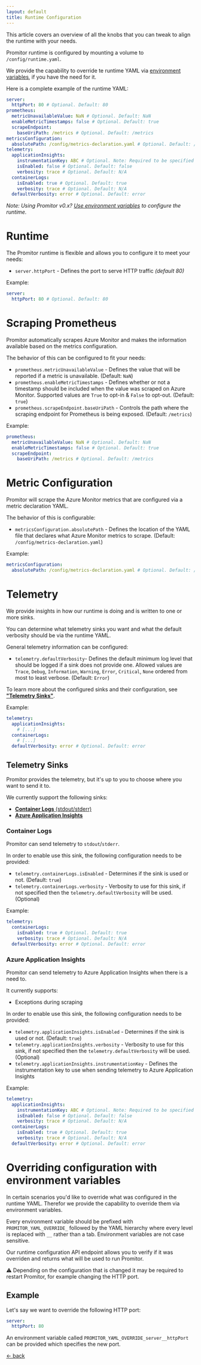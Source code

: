```yaml
---
layout: default
title: Runtime Configuration
---
```


This article covers an overview of all the knobs that you can tweak to align the runtime with your needs.

Promitor runtime is configured by mounting a volume to `/config/runtime.yaml`.

We provide the capability to override te runtime YAML via [environment variables](#overriding-configuration-with-environment-variables), if you have the need for it.

Here is a complete example of the runtime YAML:

```yaml
server:
  httpPort: 80 # Optional. Default: 80
prometheus:
  metricUnavailableValue: NaN # Optional. Default: NaN
  enableMetricTimestamps: false # Optional. Default: true
  scrapeEndpoint:
    baseUriPath: /metrics # Optional. Default: /metrics
metricsConfiguration:
  absolutePath: /config/metrics-declaration.yaml # Optional. Default: /config/metrics-declaration.yaml
telemetry:
  applicationInsights:
    instrumentationKey: ABC # Optional. Note: Required to be specified when turned on
    isEnabled: false # Optional. Default: false
    verbosity: trace # Optional. Default: N/A
  containerLogs:
    isEnabled: true # Optional. Default: true
    verbosity: trace # Optional. Default: N/A
  defaultVerbosity: error # Optional. Default: error
```

_Note: Using Promitor v0.x? [Use environment variables](./../v0.x/) to configure the runtime._

# Runtime
The Promitor runtime is flexible and allows you to configure it to meet your needs:
- `server.httpPort` - Defines the port to serve HTTP traffic _(default 80)_

Example:
```yaml
server:
  httpPort: 80 # Optional. Default: 80
```

# Scraping Prometheus
Promitor automatically scrapes Azure Monitor and makes the information available based on the metrics configuration.

The behavior of this can be configured to fit your needs:
- `prometheus.metricUnavailableValue` - Defines the value that will be reported if a metric is unavailable. (Default: `NaN`) 
- `prometheus.enableMetricTimestamps` - Defines whether or not a timestamp should be included when the value was scraped on Azure Monitor. Supported values are `True` to opt-in & `False` to opt-out. (Default: `true`) 
- `prometheus.scrapeEndpoint.baseUriPath` - Controls the path where the scraping endpoint for Prometheus is being exposed.  (Default: `/metrics`)

Example:
```yaml
prometheus:
  metricUnavailableValue: NaN # Optional. Default: NaN
  enableMetricTimestamps: false # Optional. Default: true
  scrapeEndpoint:
    baseUriPath: /metrics # Optional. Default: /metrics
```

# Metric Configuration
Promitor will scrape the Azure Monitor metrics that are configured via a metric declaration YAML.

The behavior of this is configurable:

- `metricsConfiguration.absolutePath` - Defines the location of the YAML file that declares what Azure Monitor metrics to scrape. (Default: `/config/metrics-declaration.yaml`)

Example:
```yaml
metricsConfiguration:
  absolutePath: /config/metrics-declaration.yaml # Optional. Default: /config/metrics-declaration.yaml
```

# Telemetry
We provide insights in how our runtime is doing and is written to one or more sinks.

You can determine what telemetry sinks you want and what the default verbosity should be via the runtime YAML.

General telemetry information can be configured:
- `telemetry.defaultVerbosity`- Defines the default minimum log level that should be logged if a sink does not provide one. Allowed values are `Trace`, `Debug`, `Information`, `Warning`, `Error`, `Critical`, `None` ordered from most to least verbose. (Default: `Error`)

To learn more about the configured sinks and their configuration, see [**"Telemetry Sinks"**](#telemetry-sinks).

Example:

```yaml
telemetry:
  applicationInsights:
    # [...]
  containerLogs:
    # [...]
  defaultVerbosity: error # Optional. Default: error
```

## Telemetry Sinks
Promitor provides the telemetry, but it's up to you to choose where you want to send it to.

We currently support the following sinks:
- [**Container Logs** (stdout/stderr)](#container-logs)
- [**Azure Application Insights**](#azure-application-insights)

### Container Logs
Promitor can send telemetry to `stdout`/`stderr`.

In order to enable use this sink, the following configuration needs to be provided:
- `telemetry.containerLogs.isEnabled` - Determines if the sink is used or not. (Default: `true`)
- `telemetry.containerLogs.verbosity` - Verbosity to use for this sink, if not specified then the `telemetry.defaultVerbosity` will be used. (Optional)

Example:

```yaml
telemetry:
  containerLogs:
    isEnabled: true # Optional. Default: true
    verbosity: trace # Optional. Default: N/A
  defaultVerbosity: error # Optional. Default: error
```

### Azure Application Insights
Promitor can send telemetry to Azure Application Insights when there is a need to.

It currently supports:
- Exceptions during scraping

In order to enable use this sink, the following configuration needs to be provided:

- `telemetry.applicationInsights.isEnabled` - Determines if the sink is used or not. (Default: `true`)
- `telemetry.applicationInsights.verbosity` - Verbosity to use for this sink, if not specified then the `telemetry.defaultVerbosity` will be used. (Optional)
- `telemetry.applicationInsights.instrumentationKey` - Defines the instrumentation key to use when sending telemetry to Azure Application Insights

Example:

```yaml
telemetry:
  applicationInsights:
    instrumentationKey: ABC # Optional. Note: Required to be specified when turned on
    isEnabled: false # Optional. Default: false
    verbosity: trace # Optional. Default: N/A
  containerLogs:
    isEnabled: true # Optional. Default: true
    verbosity: trace # Optional. Default: N/A
  defaultVerbosity: error # Optional. Default: error
```

# Overriding configuration with environment variables

In certain scenarios you'd like to override what was configured in the runtime YAML. Therefor we provide the capability to override them via environment variables.

Every environment variable should be prefixed with `PROMITOR_YAML_OVERRIDE_` followed by the YAML hierarchy where every level is replaced with `__` rather than a tab. Environment variables are not case sensitive.

Our runtime configuration API endpoint allows you to verify if it was overriden and returns what will be used to run Promitor.

:warning: Depending on the configuration that is changed it may be required to restart Promitor, for example changing the HTTP port.

## Example

Let's say we want to override the following HTTP port:
```yaml
server:
  httpPort: 80
```

An environment variable called `PROMITOR_YAML_OVERRIDE_server__httpPort` can be provided which specifies the new port.

[&larr; back](/)
